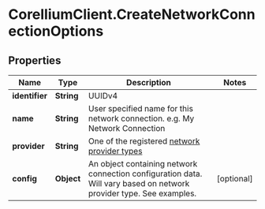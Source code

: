 # CorelliumClient.CreateNetworkConnectionOptions

## Properties

Name | Type | Description | Notes
------------ | ------------- | ------------- | -------------
**identifier** | **String** | UUIDv4 | 
**name** | **String** | User specified name for this network connection. e.g. My Network Connection | 
**provider** | **String** | One of the registered [network provider types](#get-/v1/network/providers) | 
**config** | **Object** | An object containing network connection configuration data. Will vary based on network provider type. See examples. | [optional] 


